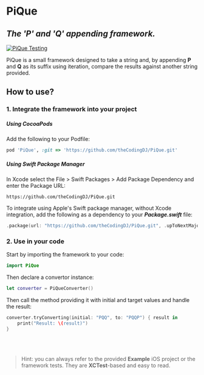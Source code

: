 # PiQue

## _The 'P' and 'Q' appending framework._

[![PiQue Testing](https://github.com/theCodingDJ/pique/actions/workflows/swift.yml/badge.svg?branch=main)](https://github.com/theCodingDJ/pique/actions/workflows/swift.yml)

PiQue is a small framework designed to take a string and, by appending **P** and **Q** as its suffix using iteration, compare the results against another string provided.

## How to use?

### 1. Integrate the framework into your project

##### Using CocoaPods

Add the following to your Podfile:
```ruby
pod 'PiQue', :git => 'https://github.com/theCodingDJ/PiQue.git'
```
##### Using Swift Package Manager

In Xcode select the File > Swift Packages > Add Package Dependency and enter the Package URL:
```
https://github.com/theCodingDJ/PiQue.git
```
To integrate using Apple's Swift package manager, without Xcode integration, add the following as a dependency to your _**Package.swift**_ file:
```swift
.package(url: "https://github.com/theCodingDJ/PiQue.git", .upToNextMajor(from: "1.0.0"))
```

### 2. Use in your code

Start by importing the framework to your code:
```swift
import PiQue
```

Then declare a convertor instance:
```swift
let converter = PiQueConverter()
```

Then call the method providing it with initial and target values and handle the result:
```swift
converter.tryConverting(initial: "PQQ", to: "PQQP") { result in
    print("Result: \(result)")
}
```  
<br /> 
<br /> 

> Hint: you can always refer to the provided **Example** iOS project or the framework tests. They are **XCTest**-based and easy to read.

